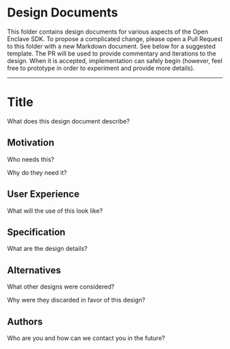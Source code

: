 Design Documents
================

This folder contains design documents for various aspects of the Open Enclave
SDK. To propose a complicated change, please open a Pull Request to this folder
with a new Markdown document. See below for a suggested template. The PR will be
used to provide commentary and iterations to the design. When it is accepted,
implementation can safely begin (however, feel free to prototype in order to
experiment and provide more details).

___

Title
=====

What does this design document describe?

Motivation
----------

Who needs this?

Why do they need it?

User Experience
---------------

What will the use of this look like?

Specification
-------------

What are the design details?

Alternatives
----------

What other designs were considered?

Why were they discarded in favor of this design?

Authors
-------

Who are you and how can we contact you in the future?
